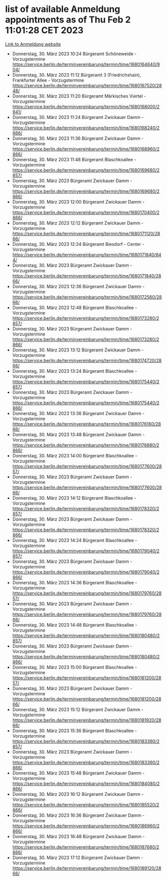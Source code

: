 # list of available Anmeldung appointments as of Thu Feb  2 11:01:28 CET 2023
[Link to Anmeldung website](https://service.berlin.de/terminvereinbarung/termin/tag.php?termin=0&anliegen[]=120686&dienstleisterlist=122210,122217,327316,122219,327312,122227,327314,122231,327346,122243,327348,122252,329742,122260,329745,122262,329748,122254,329751,122271,327278,122273,327274,122277,327276,330436,122280,327294,122282,327290,122284,327292,327539,122291,327270,122285,327266,122286,327264,122296,327268,150230,329760,122301,327282,122297,327286,122294,327284,122312,329763,122314,329775,122304,327330,122311,327334,122309,327332,122281,327352,122279,329772,122276,327324,122274,327326,122267,329766,122246,327318,122251,327320,122257,327322,122208,327298,122226,327300,121362,121364&herkunft=http%3A%2F%2Fservice.berlin.de%2Fdienstleistung%2F120686%2F)
- Donnerstag, 30. März 2023 10:24 Bürgeramt Schöneweide - Vorzugstermine https://service.berlin.de/terminvereinbarung/termin/time/1680164640/904/
- Donnerstag, 30. März 2023 11:12 Bürgeramt 3 (Friedrichshain), Frankfurter Allee - Vorzugstermine https://service.berlin.de/terminvereinbarung/termin/time/1680167520/2848/
- Donnerstag, 30. März 2023 11:20 Bürgeramt Märkisches Viertel - Vorzugstermine https://service.berlin.de/terminvereinbarung/termin/time/1680168000/2941/
- Donnerstag, 30. März 2023 11:24 Bürgeramt Zwickauer Damm - Vorzugstermine https://service.berlin.de/terminvereinbarung/termin/time/1680168240/2866/
- Donnerstag, 30. März 2023 11:36 Bürgeramt Zwickauer Damm - Vorzugstermine https://service.berlin.de/terminvereinbarung/termin/time/1680168960/2866/
- Donnerstag, 30. März 2023 11:48 Bürgeramt Blaschkoallee - Vorzugstermine https://service.berlin.de/terminvereinbarung/termin/time/1680169680/2857/
- Donnerstag, 30. März 2023  Bürgeramt Zwickauer Damm - Vorzugstermine https://service.berlin.de/terminvereinbarung/termin/time/1680169680/2866/
- Donnerstag, 30. März 2023 12:00 Bürgeramt Zwickauer Damm - Vorzugstermine https://service.berlin.de/terminvereinbarung/termin/time/1680170400/2866/
- Donnerstag, 30. März 2023 12:12 Bürgeramt Zwickauer Damm - Vorzugstermine https://service.berlin.de/terminvereinbarung/termin/time/1680171120/2866/
- Donnerstag, 30. März 2023 12:24 Bürgeramt Biesdorf - Center - Vorzugstermine https://service.berlin.de/terminvereinbarung/termin/time/1680171840/844/
- Donnerstag, 30. März 2023  Bürgeramt Zwickauer Damm - Vorzugstermine https://service.berlin.de/terminvereinbarung/termin/time/1680171840/2866/
- Donnerstag, 30. März 2023 12:36 Bürgeramt Zwickauer Damm - Vorzugstermine https://service.berlin.de/terminvereinbarung/termin/time/1680172560/2866/
- Donnerstag, 30. März 2023 12:48 Bürgeramt Blaschkoallee - Vorzugstermine https://service.berlin.de/terminvereinbarung/termin/time/1680173280/2857/
- Donnerstag, 30. März 2023  Bürgeramt Zwickauer Damm - Vorzugstermine https://service.berlin.de/terminvereinbarung/termin/time/1680173280/2866/
- Donnerstag, 30. März 2023 13:12 Bürgeramt Zwickauer Damm - Vorzugstermine https://service.berlin.de/terminvereinbarung/termin/time/1680174720/2866/
- Donnerstag, 30. März 2023 13:24 Bürgeramt Blaschkoallee - Vorzugstermine https://service.berlin.de/terminvereinbarung/termin/time/1680175440/2857/
- Donnerstag, 30. März 2023  Bürgeramt Zwickauer Damm - Vorzugstermine https://service.berlin.de/terminvereinbarung/termin/time/1680175440/2866/
- Donnerstag, 30. März 2023 13:36 Bürgeramt Zwickauer Damm - Vorzugstermine https://service.berlin.de/terminvereinbarung/termin/time/1680176160/2866/
- Donnerstag, 30. März 2023 13:48 Bürgeramt Zwickauer Damm - Vorzugstermine https://service.berlin.de/terminvereinbarung/termin/time/1680176880/2866/
- Donnerstag, 30. März 2023 14:00 Bürgeramt Blaschkoallee - Vorzugstermine https://service.berlin.de/terminvereinbarung/termin/time/1680177600/2857/
- Donnerstag, 30. März 2023  Bürgeramt Zwickauer Damm - Vorzugstermine https://service.berlin.de/terminvereinbarung/termin/time/1680177600/2866/
- Donnerstag, 30. März 2023 14:12 Bürgeramt Blaschkoallee - Vorzugstermine https://service.berlin.de/terminvereinbarung/termin/time/1680178320/2857/
- Donnerstag, 30. März 2023  Bürgeramt Zwickauer Damm - Vorzugstermine https://service.berlin.de/terminvereinbarung/termin/time/1680178320/2866/
- Donnerstag, 30. März 2023 14:24 Bürgeramt Blaschkoallee - Vorzugstermine https://service.berlin.de/terminvereinbarung/termin/time/1680179040/2857/
- Donnerstag, 30. März 2023  Bürgeramt Zwickauer Damm - Vorzugstermine https://service.berlin.de/terminvereinbarung/termin/time/1680179040/2866/
- Donnerstag, 30. März 2023 14:36 Bürgeramt Blaschkoallee - Vorzugstermine https://service.berlin.de/terminvereinbarung/termin/time/1680179760/2857/
- Donnerstag, 30. März 2023  Bürgeramt Zwickauer Damm - Vorzugstermine https://service.berlin.de/terminvereinbarung/termin/time/1680179760/2866/
- Donnerstag, 30. März 2023 14:48 Bürgeramt Blaschkoallee - Vorzugstermine https://service.berlin.de/terminvereinbarung/termin/time/1680180480/2857/
- Donnerstag, 30. März 2023  Bürgeramt Zwickauer Damm - Vorzugstermine https://service.berlin.de/terminvereinbarung/termin/time/1680180480/2866/
- Donnerstag, 30. März 2023 15:00 Bürgeramt Blaschkoallee - Vorzugstermine https://service.berlin.de/terminvereinbarung/termin/time/1680181200/2857/
- Donnerstag, 30. März 2023  Bürgeramt Zwickauer Damm - Vorzugstermine https://service.berlin.de/terminvereinbarung/termin/time/1680181200/2866/
- Donnerstag, 30. März 2023 15:12 Bürgeramt Zwickauer Damm - Vorzugstermine https://service.berlin.de/terminvereinbarung/termin/time/1680181920/2866/
- Donnerstag, 30. März 2023 15:36 Bürgeramt Blaschkoallee - Vorzugstermine https://service.berlin.de/terminvereinbarung/termin/time/1680183360/2857/
- Donnerstag, 30. März 2023  Bürgeramt Zwickauer Damm - Vorzugstermine https://service.berlin.de/terminvereinbarung/termin/time/1680183360/2866/
- Donnerstag, 30. März 2023 15:48 Bürgeramt Zwickauer Damm - Vorzugstermine https://service.berlin.de/terminvereinbarung/termin/time/1680184080/2866/
- Donnerstag, 30. März 2023 16:12 Bürgeramt Zwickauer Damm - Vorzugstermine https://service.berlin.de/terminvereinbarung/termin/time/1680185520/2866/
- Donnerstag, 30. März 2023 16:36 Bürgeramt Zwickauer Damm - Vorzugstermine https://service.berlin.de/terminvereinbarung/termin/time/1680186960/2866/
- Donnerstag, 30. März 2023 16:48 Bürgeramt Zwickauer Damm - Vorzugstermine https://service.berlin.de/terminvereinbarung/termin/time/1680187680/2866/
- Donnerstag, 30. März 2023 17:12 Bürgeramt Zwickauer Damm - Vorzugstermine https://service.berlin.de/terminvereinbarung/termin/time/1680189120/2866/
